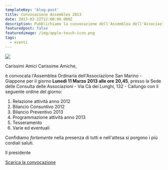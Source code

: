 ```yaml
---
templateKey: 'blog-post'
title: Convocazione Assemblea 2013
date: 2013-02-22T12:00:00.000Z
description: Pubblichiamo la convocazione dell'Assemblea dell'Associazione San Marino Giappone
featuredpost: false
featuredimage: /img/apple-touch-icon.png
tags:
  - eventi
---
```



![](/img/apple-touch-icon.png)

Carissimi Amici
Carissime Amiche,

è convocata l'Assemblea Ordinaria dell'Associazione San Marino - Giappone per il giorno **Lunedì 11 Marzo 2013 alle ore 20,45**, presso la Sede delle Consulta delle Associazioni - Via Cà dei Lunghi, 132 - Cailungo con il seguente ordine del giorno:

1. Relazione attività anno 2012
2. Bilancio Consuntivo 2012
3. Bilancio Preventivo 2013
4. Programmazione attività anno 2013
5. Tesseramento
6. Varie ed eventuali

Confidiamo *fortemente* nella presenza di tutti e nell'attesa si porgono i più cordiali saluti.

Il presidente


[Scarica la convocazione](/pdf/2013_convocazione.pdf)
